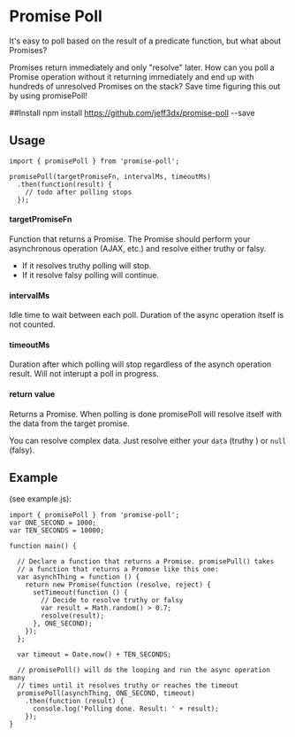 # Promise Poll
It's easy to poll based on the result of a predicate function, but what about Promises?

Promises return immediately and only "resolve" later. How can you poll a Promise operation without it returning immediately and end up with hundreds of unresolved Promises on the stack? Save time figuring this out by using promisePoll!

##Install
	npm install https://github.com/jeff3dx/promise-poll --save


## Usage
	import { promisePoll } from 'promise-poll';
	
	promisePoll(targetPromiseFn, intervalMs, timeoutMs)
	  .then(function(result) { 
	    // todo after polling stops 
	  });

#### targetPromiseFn
Function that returns a Promise. The Promise should perform your asynchronous operation (AJAX, etc.) and resolve either truthy or falsy.

- If it resolves truthy polling will stop.
- If it resolve falsy polling will continue.

#### intervalMs
Idle time to wait between each poll. Duration of the async operation itself is not counted.

#### timeoutMs
Duration after which polling will stop regardless of the asynch operation result. Will not interupt a poll in progress.

#### return value
Returns a Promise. When polling is done promisePoll will resolve itself with the data from the target promise.

You can resolve complex data. Just resolve either your `data` (truthy ) or `null` (falsy).

## Example
(see example.js):

	import { promisePoll } from 'promise-poll';
	var ONE_SECOND = 1000;
	var TEN_SECONDS = 10000;
	
	function main() {
	
	  // Declare a function that returns a Promise. promisePull() takes
	  // a function that returns a Promose like this one:
	  var asynchThing = function () {
	    return new Promise(function (resolve, reject) {
	      setTimeout(function () {
	        // Decide to resolve truthy or falsy
	        var result = Math.random() > 0.7;
	        resolve(result);
	      }, ONE_SECOND);
	    });
	  };
	
	  var timeout = Date.now() + TEN_SECONDS;
	
	  // promisePoll() will do the looping and run the async operation many
	  // times until it resolves truthy or reaches the timeout
	  promisePoll(asynchThing, ONE_SECOND, timeout)
	    .then(function (result) {
	      console.log('Polling done. Result: ' + result);
	    });
	}
